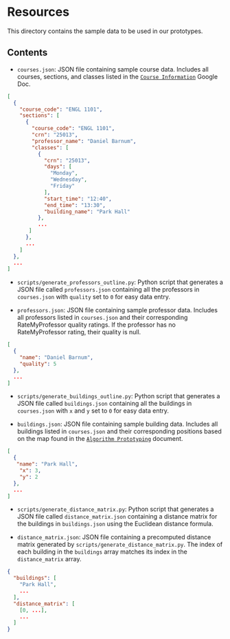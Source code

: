 # Resources

This directory contains the sample data to be used in our prototypes.

## Contents

- `courses.json`: JSON file containing sample course data. Includes all courses, sections, and classes listed in the [`Course Information`](https://docs.google.com/document/d/15_oJ8q1UvlBLBLKztub_5BtrNufYX5yk-8lavj_PnLw/edit?usp=sharing) Google Doc.

```json
[
  {
    "course_code": "ENGL 1101",
    "sections": [
      {
        "course_code": "ENGL 1101",
        "crn": "25013",
        "professor_name": "Daniel Barnum",
        "classes": [
          {
            "crn": "25013",
            "days": [
              "Monday",
              "Wednesday",
              "Friday"
            ],
            "start_time": "12:40",
            "end_time": "13:30",
            "building_name": "Park Hall"
          },
          ...
       ]
      },
      ...
    ]
  },
  ...
]
```

- `scripts/generate_professors_outline.py`: Python script that generates a JSON file called `professors.json` containing all the professors in `courses.json` with `quality` set to `0` for easy data entry.

- `professors.json`: JSON file containing sample professor data. Includes all professors listed in `courses.json` and their corresponding RateMyProfessor quality ratings. If the professor has no RateMyProfessor rating, their quality is null.

```json
[
  {
    "name": "Daniel Barnum",
    "quality": 5
  },
  ...
]
```

- `scripts/generate_buildings_outline.py`: Python script that generates a JSON file called `buildings.json` containing all the buildings in `courses.json` with `x` and `y` set to `0` for easy data entry.

- `buildings.json`: JSON file containing sample building data. Includes all buildings listed in `courses.json` and their corresponding positions based on the map found in the [`Algorithm Prototyping`](https://drive.google.com/file/d/1J2_vlChwx_oWGYKRrmDkDBzWY6dORn6v/view?usp=drive_link) document.

```json
[
  {
   "name": "Park Hall",
    "x": 3,
    "y": 2
  },
  ...
]
```

- `scripts/generate_distance_matrix.py`: Python script that generates a JSON file called `distance_matrix.json` containing a distance matrix for the buildings in `buildings.json` using the Euclidean distance formula.

- `distance_matrix.json`: JSON file containing a precomputed distance matrix generated by `scripts/generate_distance_matrix.py`. The index of each building in the `buildings` array matches its index in the `distance_matrix` array.

```json
{
  "buildings": [
    "Park Hall",
    ...
  ],
  "distance_matrix": [
    [0, ...],
    ...
  ]
}
```
